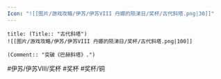 ```yaml
---
Icon: "![[图片/游戏攻略/伊苏/伊苏VIII 丹娜的陨涕日/奖杯/古代斜塔.png|30]]"
---
```

```ad-common-bronze-trophy
title: (Title:: "古代斜塔")
![[图片/游戏攻略/伊苏/伊苏VIII 丹娜的陨涕日/奖杯/古代斜塔.png|100]]

(Comment:: "突破《巴赫斜塔》.")
```

#伊苏/伊苏VIII/奖杯 #奖杯 #奖杯/铜
